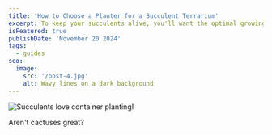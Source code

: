 ```yaml
---
title: 'How to Choose a Planter for a Succulent Terrarium'
excerpt: To keep your succulents alive, you'll want the optimal growing conditions. Learn about how to pick the best planter for a beautiful statement piece.
isFeatured: true
publishDate: 'November 20 2024'
tags:
  - guides
seo:
  image:
    src: '/post-4.jpg'
    alt: Wavy lines on a dark background
---
```


![Succulents love container planting!](/post-4.jpg)

Aren't cactuses great?
